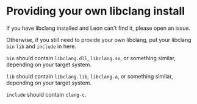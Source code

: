 # Providing your own libclang install
If you have libclang installed and Leon can't find it, please open an issue.

Otherwise, if you still need to provide your own libclang, put your libclang `bin` `lib` and `include` in here.


`bin` should contain `libclang.dll`, `libclang.so`, or something similar, depending on your target system.

`lib` should contain `libclang.lib`, `libclang.a`, or something similar, depending on your target system.

`include` should contain `clang-c`.
